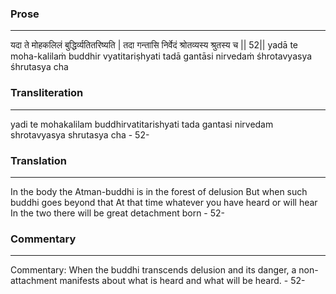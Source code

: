 ### Prose 
 --- 
यदा ते मोहकलिलं बुद्धिर्व्यतितरिष्यति |
तदा गन्तासि निर्वेदं श्रोतव्यस्य श्रुतस्य च || 52||
yadā te moha-kalilaṁ buddhir vyatitariṣhyati
tadā gantāsi nirvedaṁ śhrotavyasya śhrutasya cha

### Transliteration 
 --- 
yadi te mohakalilam buddhirvatitarishyati tada gantasi nirvedam shrotavyasya shrutasya cha - 52-

### Translation 
 --- 
In the body the Atman-buddhi is in the forest of delusion But when such buddhi goes beyond that At that time whatever you have heard or will hear In the two there will be great detachment born - 52-

### Commentary 
 --- 
Commentary: When the buddhi transcends delusion and its danger, a non-attachment manifests about what is heard and what will be heard. - 52-